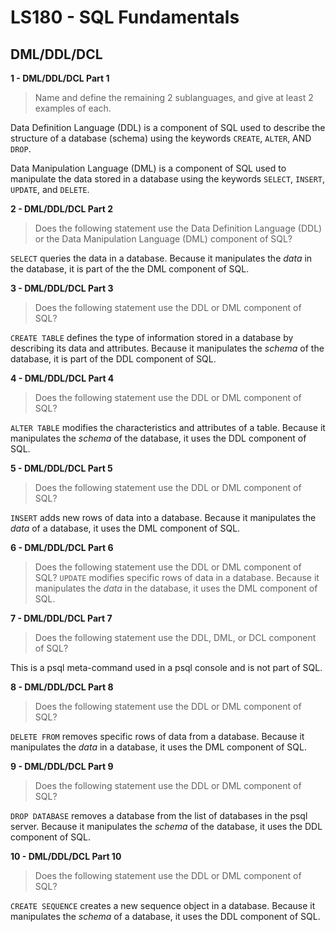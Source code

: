 # LS180 - SQL Fundamentals

## DML/DDL/DCL

**1 - DML/DDL/DCL Part 1** 
> Name and define the remaining 2 sublanguages, and give at least 2 examples of each.

Data Definition Language (DDL) is a component of SQL used to describe the structure of a database (schema) using the keywords `CREATE`, `ALTER`, AND `DROP`.

Data Manipulation Language (DML) is a component of SQL used to manipulate the data stored in a database using the keywords `SELECT`, `INSERT`, `UPDATE`, and `DELETE`.

**2 - DML/DDL/DCL Part 2**
> Does the following statement use the Data Definition Language (DDL) or the Data Manipulation Language (DML) component of SQL?

`SELECT` queries the data in a database. Because it manipulates the *data* in the database, it is part of the the DML component of SQL.

**3 - DML/DDL/DCL Part 3**
> Does the following statement use the DDL or DML component of SQL?

`CREATE TABLE` defines the type of information stored in a database by describing its data and attributes. Because it manipulates the *schema* of the database, it is part of the DDL component of SQL.

**4 - DML/DDL/DCL Part 4**
> Does the following statement use the DDL or DML component of SQL?

`ALTER TABLE` modifies the characteristics and attributes of a table. Because it manipulates the *schema* of the database, it uses the DDL component of SQL.

**5 - DML/DDL/DCL Part 5**
> Does the following statement use the DDL or DML component of SQL?

`INSERT` adds new rows of data into a database. Because it manipulates the *data* of a database, it uses the DML component of SQL.

**6 - DML/DDL/DCL Part 6**
> Does the following statement use the DDL or DML component of SQL?
`UPDATE` modifies specific rows of data in a database. Because it manipulates the *data* in the database, it uses the DML component of SQL. 

**7 - DML/DDL/DCL Part 7**
> Does the following statement use the DDL, DML, or DCL component of SQL?

This is a psql meta-command used in a psql console and is not part of SQL.

**8 - DML/DDL/DCL Part 8**
> Does the following statement use the DDL or DML component of SQL?

`DELETE FROM` removes specific rows of data from a database. Because it manipulates the *data* in a database, it uses the DML component of SQL.

**9 - DML/DDL/DCL Part 9**
> Does the following statement use the DDL or DML component of SQL?

`DROP DATABASE` removes a database from the list of databases in the psql server. Because it manipulates the *schema* of the database, it uses the DDL component of SQL.

**10 - DML/DDL/DCL Part 10**
> Does the following statement use the DDL or DML component of SQL?

`CREATE SEQUENCE` creates a new sequence object in a database. Because it manipulates the *schema* of a database, it uses the DDL component of SQL.
